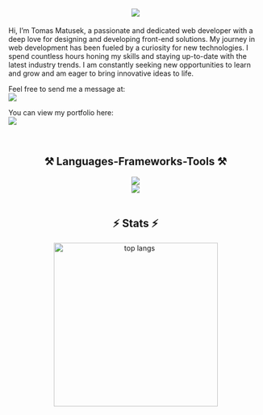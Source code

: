 
<h1 align="center">
    <img src="https://readme-typing-svg.herokuapp.com/?font=Righteous&size=35&center=true&vCenter=true&width=500&height=70&duration=4000&lines=Hello+Devs!+👋;+Welcome+to+my+gitHub!;" />
</h1>

<div align="">


Hi, I’m Tomas Matusek, a passionate and dedicated web developer with a deep love for designing and developing front-end solutions. My journey in web development has been fueled by a curiosity for new technologies. I spend countless hours honing my skills and staying up-to-date with the latest industry trends. I am constantly seeking new opportunities to learn and grow and am eager to bring innovative ideas to life.

<div>
</div>
Feel free to send me a message at:<br> <a href="https://tomasmatusek-portfolio.netlify.app/#contact" target="_blank">
<img src="https://img.shields.io/badge/mail-333333?style=for-the-badge&logo=gmail&logoColor=red" />
</a>

You can view my portfolio here: <br> <a href="https://tomasmatusek-portfolio.netlify.app" target="_blank">
<img src="https://img.shields.io/badge/Portfolio-FF5722?style=for-the-badge&logo=todoist&logoColor=white" target="_blank" />

</a>


<br/>
<div align="center">
    <h2 align="center">⚒️ Languages-Frameworks-Tools ⚒️</h2>
    <img src="https://skillicons.dev/icons?i=html,css,javascript,react,typescript,webpack" /><br>
    <img src="https://skillicons.dev/icons?i=figma,scss,tailwindcss,npm,git,github" /><br>
    
</div>

<br/>

<h2 align="center">⚡ Stats ⚡</h2>

<div align="center" >

  <img width=325 align="center" src="https://github-readme-stats.vercel.app/api/top-langs/?username=tomyjusuf&hide=HTML&langs_count=8&layout=compact&theme=react&border_radius=10&size_weight=0.5&count_weight=0.5&exclude_repo=github-readme-stats" alt="top langs" />
</div>
